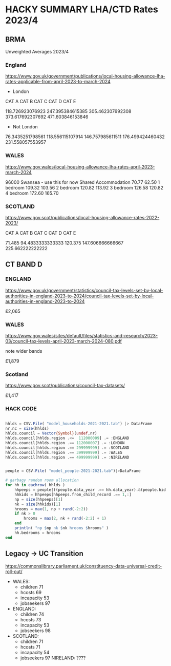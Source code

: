 # HACKY SUMMARY LHA/CTD Rates 2023/4

## BRMA

Unweighted Averages 2023/4

### England

https://www.gov.uk/government/publications/local-housing-allowance-lha-rates-applicable-from-april-2023-to-march-2024

* London

CAT A	CAT B	CAT C	CAT D	CAT E

118.726923076923	247.395384615385	305.462307692308	373.617692307692	471.603846153846

* Not London

76.3435251798561	118.556115107914	146.757985611511	176.499424460432	231.558057553957


### WALES

https://www.gov.wales/local-housing-allowance-lha-rates-april-2023-march-2024

96000 Swansea - use this for now
Shared Accommodation	70.77	62.50
1 bedroom	109.32	103.56
2 bedroom	120.82	113.92
3 bedroom	126.58	120.82
4 bedroom	172.60	165.70


### SCOTLAND 

https://www.gov.scot/publications/local-housing-allowance-rates-2022-2023/



CAT A	CAT B	CAT C	CAT D	CAT E

71.485	94.4833333333333	120.375	147.606666666667	225.662222222222


## CT BAND D

### ENGLAND

https://www.gov.uk/government/statistics/council-tax-levels-set-by-local-authorities-in-england-2023-to-2024/council-tax-levels-set-by-local-authorities-in-england-2023-to-2024

£2,065

### WALES

https://www.gov.wales/sites/default/files/statistics-and-research/2023-03/council-tax-levels-april-2023-march-2024-080.pdf

note wider bands

£1,879

### Scotland 

https://www.gov.scot/publications/council-tax-datasets/

£1,417


### HACK CODE

```julia 

hhlds = CSV.File( "model_households-2021-2021.tab") |> DataFrame
nr,nc = size(hhlds)
hhlds.council = Vector{Symbol}(undef,nr)
hhlds.council[hhlds.region .<=  112000009] .= :ENGLAND
hhlds.council[hhlds.region .== 112000007] .= :LONDON
hhlds.council[hhlds.region .== 299999999] .= :SCOTLAND
hhlds.council[hhlds.region .== 399999999] .= :WALES
hhlds.council[hhlds.region .== 499999999] .= :NIRELAND


people = CSV.File( "model_people-2021-2021.tab")|>DataFrame

# garbagy random room allocation
for hh in eachrow( hhlds )
    hhpeeps = people[((people.data_year .== hh.data_year).&(people.hid .== hh.hid)),:]
    hhkids = hhpeeps[hhpeeps.from_child_record .== 1,:]
    np = size(hhpeeps)[1]
    nk = size(hhkids)[1]
    hrooms = max(1, np + rand(-2:2))
    if nk > 0 
        hrooms = max(2, nk + rand(-2:2) + 1)
    end
    println( "np $np nk $nk hrooms $hrooms" )
    hh.bedrooms = hrooms
end

```

## Legacy -> UC Transition

https://commonslibrary.parliament.uk/constituency-data-universal-credit-roll-out/

* WALES: 
   - children 71
   - hcosts 69
   - incapacity  53
   - jobseekers 97
* ENGLAND:
   - children 74
   - hcosts 73
   - incapacity  53
   - jobseekers 98
* SCOŦLAND:
   - children 71
   - hcosts 71
   - incapacity  54
   - jobseekers 97
NIRELAND:  ????
